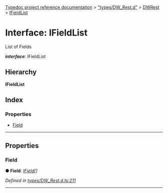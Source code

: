 [Typedoc project reference documentation](../README.md) > ["types/DW_Rest.d"](../modules/_types_dw_rest_d_.md) > [DWRest](../modules/_types_dw_rest_d_.dwrest.md) > [IFieldList](../interfaces/_types_dw_rest_d_.dwrest.ifieldlist.md)

# Interface: IFieldList

List of Fields

*__interface__*: IFieldList

## Hierarchy

**IFieldList**

## Index

### Properties

* [Field](_types_dw_rest_d_.dwrest.ifieldlist.md#field)

---

## Properties

<a id="field"></a>

###  Field

**● Field**: *[IField](_types_dw_rest_d_.dwrest.ifield.md)[]*

*Defined in [types/DW_Rest.d.ts:211](https://github.com/DocuWare/REST-Sample-TS/blob/master/src/types/DW_Rest.d.ts#L211)*

___

